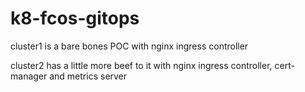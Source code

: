 # k8-fcos-gitops

cluster1 is a bare bones POC with nginx ingress controller

cluster2 has a little more beef to it with nginx ingress controller, cert-manager and metrics server